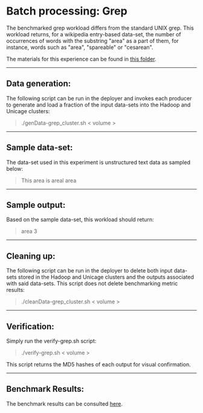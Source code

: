# Batch processing: Grep

The benchmarked grep workload differs from the standard UNIX grep. This workload returns, for a wikipedia entry-based data-set, the number of occurrences of words with the substring "area" as a part of them, for instance, words such as "area", "spareable" or "cesarean".

The materials for this experience can be found in [this folder](../workloads/batch/grep).

---
## Data generation:

The following script can be run in the deployer and invokes each producer to generate and load a fraction of the input data-sets into the Hadoop and Unicage clusters:

> ./genData-grep_cluster.sh < volume >

---
## Sample data-set:

The data-set used in this experiment is unstructured text data as sampled below:

>This area is areal area

---
## Sample output:

Based on the sample data-set, this workload should return:

>area 3

---
## Cleaning up:

The following script can be run in the deployer to delete both input data-sets stored in the Hadoop and Unicage clusters and the outputs associated with said data-sets. This script does not delete benchmarking metric results:

> ./cleanData-grep_cluster.sh < volume >

---
## Verification:

Simply run the verify-grep.sh script:

> ./verify-grep.sh < volume >

This script returns the MD5 hashes of each output for visual confirmation.


---
## Benchmark Results:

The benchmark results can be consulted [here](../benchmarks/benchmark-results/benchmark-results.md).
